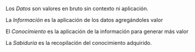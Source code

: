 Los _Datos_ son valores en bruto sin contexto ni aplicación. 

La _Información_ es la aplicación de los datos agregándoles valor

El _Conocimiento_ es la aplicación de la información para generar más valor

La _Sabiduría_ es la recopilación del conocimiento adquirido. 
